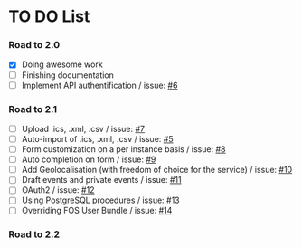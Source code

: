 # TO DO List


### Road to 2.0

- [x] Doing awesome work
- [ ] Finishing documentation
- [ ] Implement API authentification / issue: [#6](../../../issues/6)

### Road to 2.1

- [ ] Upload .ics, .xml, .csv / issue: [#7](../../../issues/7)
- [ ] Auto-import of .ics, .xml, .csv / issue: [#5](../../../issues/5)
- [ ] Form customization on a per instance basis / issue: [#8](../../../issues/8)
- [ ] Auto completion on form / issue: [#9](../../../issues/9)
- [ ] Add Geolocalisation (with freedom of choice for the service) / issue: [#10](../../../issues/10)
- [ ] Draft events and private events / issue: [#11](../../../issues/11)
- [ ] OAuth2 / issue: [#12](../../../issues/12)
- [ ] Using PostgreSQL procedures / issue: [#13](../../../issues/13)
- [ ] Overriding FOS User Bundle / issue: [#14](../../../issues/14)

### Road to 2.2
